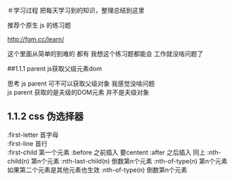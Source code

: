 ＃学习过程
把每天学习到的知识，整理总结到这里



推荐个原生  js 的练习题

http://fgm.cc/learn/ 

这个里面从简单的到难的 都有
我想这个练习题都能会  工作就没啥问题了

##1.1.1 parent js获取父级元素dom


思考  js  parent 可不可以获取父级对象  我感觉没啥问题<br>
js  parent  获取的是夫级的DOM元素 并不是夫级对象
## 1.1.2 css 伪选择器
:first-letter   首字母 <br>
:first-line     首行<br>
:first-child    第一个元素
:before         之前插入 要centent
:after          之后插入 同上
:nth-child(n)   第n个元素
:nth-last-child(n)  倒数第n个元素
:nth-of-type(n) 第n个元素 如果第二个元素是其他元素也生效
:nth-of-type(n) 倒数第n个元素
